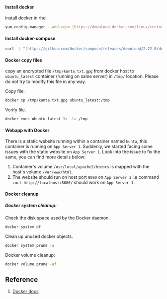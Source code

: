 #### Install docker
install docker in rhel
```sh
yum-config-manager --add-repo [https://download.docker.com/linux/centos/docker-ce.repo](https://download.docker.com/linux/centos/docker-ce.repo)
```


#### Install docker-compose
```sh
curl -L "[https://github.com/docker/compose/releases/download/2.22.0/docker-compose-$(uname-s)-$(uname-m](https://github.com/docker/compose/releases/download/2.22.0/docker-compose-$(uname-s)-$(uname-m))" -o /usr/local/bin/docker-compose
```


#### Docker copy files
copy an encrypted file `/tmp/kunta.txt.gpg` from docker host to `ubuntu_latest` container (running on same server) in `/tmp/` location. Please do not try to modify this file in any way.

Copy file.
```sh
docker cp /tmp/kunta.txt.gpg ubuntu_latest:/tmp
```

Verify file.
```sh
docker exec ubuntu_latest ls -la /tmp
```


#### Webapp with Docker
There is a static website running within a container named `kunta`, this container is running on `App Server 1`. Suddenly, we started facing some issues with the static website on `App Server 1`. Look into the issue to fix the same, you can find more details below:  
1. Container's volume `/usr/local/apache2/htdocs` is mapped with the host's volume `/var/www/html`.  
2. The website should run on host port `8080` on `App Server 1` i.e command `curl http://localhost:8080/` should work on `App Server 1`.



#### Docker cleanup  
##### Docker system cleanup:
Check the disk space used by the Docker daemon.   
```sh
docker system df
```

Clean up unused docker objects.   
```sh
docker system prune -a
```

Docker volume cleanup:
```sh
docker volume prune -af
```


## Reference
1. [Docker docs]()
[]()